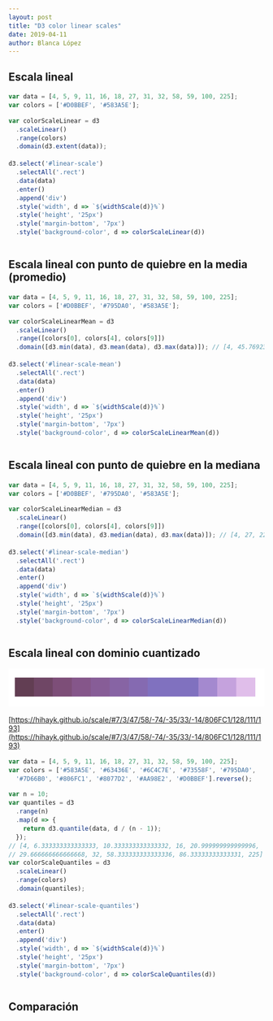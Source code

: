 ```yaml
---
layout: post
title: "D3 color linear scales"
date: 2019-04-11
author: Blanca López
---
```




<!-- ![alt text](assets/images/solar_system.png "Wallpaper") -->

<style type="text/css"> 
  @import url('https://raw.githubusercontent.com/Caged/d3-tip/master/examples/example-styles.css');
  .square-grid {
    display: flex;
    flex-wrap: wrap;
    flex-direction: row;
  }
</style>
<script src="https://d3js.org/d3.v5.min.js"></script>
<script src="https://cdnjs.cloudflare.com/ajax/libs/d3-tip/0.9.1/d3-tip.js"></script>

## Escala lineal

```javascript
var data = [4, 5, 9, 11, 16, 18, 27, 31, 32, 58, 59, 100, 225];
var colors = ['#D0BBEF', '#583A5E'];
```

```javascript
var colorScaleLinear = d3
  .scaleLinear()
  .range(colors)
  .domain(d3.extent(data));

d3.select('#linear-scale')
  .selectAll('.rect')
  .data(data)
  .enter()
  .append('div')
  .style('width', d => `${widthScale(d)}%`)
  .style('height', '25px')
  .style('margin-bottom', '7px')
  .style('background-color', d => colorScaleLinear(d))
```

<div class="relative">
  <div class="linear-scale-square square-grid"></div>
  <div class="linear-scale"></div>
</div>

## Escala lineal con punto de quiebre en la media (promedio)

```javascript
var data = [4, 5, 9, 11, 16, 18, 27, 31, 32, 58, 59, 100, 225];
var colors = ['#D0BBEF', '#795DA0', '#583A5E'];
```

```javascript
var colorScaleLinearMean = d3
  .scaleLinear()
  .range([colors[0], colors[4], colors[9]])
  .domain([d3.min(data), d3.mean(data), d3.max(data)]); // [4, 45.76923076923077, 225]

d3.select('#linear-scale-mean')
  .selectAll('.rect')
  .data(data)
  .enter()
  .append('div')
  .style('width', d => `${widthScale(d)}%`)
  .style('height', '25px')
  .style('margin-bottom', '7px')
  .style('background-color', d => colorScaleLinearMean(d))
```

<div class="relative">
  <div class="linear-scale-mean-square square-grid"></div>
  <div class="linear-scale-mean"></div>
</div>

## Escala lineal con punto de quiebre en la mediana

```javascript
var data = [4, 5, 9, 11, 16, 18, 27, 31, 32, 58, 59, 100, 225];
var colors = ['#D0BBEF', '#795DA0', '#583A5E'];
```

```javascript
var colorScaleLinearMedian = d3
  .scaleLinear()
  .range([colors[0], colors[4], colors[9]])
  .domain([d3.min(data), d3.median(data), d3.max(data)]); // [4, 27, 225]

d3.select('#linear-scale-median')
  .selectAll('.rect')
  .data(data)
  .enter()
  .append('div')
  .style('width', d => `${widthScale(d)}%`)
  .style('height', '25px')
  .style('margin-bottom', '7px')
  .style('background-color', d => colorScaleLinearMedian(d))
```

<div class="relative">
  <div class="linear-scale-median-square square-grid"></div>
  <div class="linear-scale-median"></div>
</div>

## Escala lineal con dominio cuantizado

![Color scale](/assets/images/image-20190411134822497.png)

[https://hihayk.github.io/scale/#7/3/47/58/-74/-35/33/-14/806FC1/128/111/193](https://hihayk.github.io/scale/#7/3/47/58/-74/-35/33/-14/806FC1/128/111/193)

```javascript
var data = [4, 5, 9, 11, 16, 18, 27, 31, 32, 58, 59, 100, 225];
var colors = ['#583A5E', '#63436E', '#6C4C7E', '#73558F', '#795DA0', 
  '#7D66B0', '#806FC1', '#8077D2', '#AA98E2', '#D0BBEF'].reverse();
```

```javascript
var n = 10;
var quantiles = d3
  .range(n)
  .map(d => {
    return d3.quantile(data, d / (n - 1));
  });
// [4, 6.333333333333333, 10.333333333333332, 16, 20.999999999999996, 
// 29.666666666666668, 32, 58.333333333333336, 86.33333333333331, 225]
var colorScaleQuantiles = d3
  .scaleLinear()
  .range(colors)
  .domain(quantiles);

d3.select('#linear-scale-quantiles')
  .selectAll('.rect')
  .data(data)
  .enter()
  .append('div')
  .style('width', d => `${widthScale(d)}%`)
  .style('height', '25px')
  .style('margin-bottom', '7px')
  .style('background-color', d => colorScaleQuantiles(d))
```

<div class="relative">
  <div class="linear-scale-quantiles-square square-grid"></div>
  <div class="linear-scale-quantiles"></div>
</div>

## Comparación

<div class="row">
  <div class="col s12 m6">
    <div class="linear-scale-square square-grid"></div>
    <div class="linear-scale"></div>
  </div>
  <div class="col s12 m6">
    <div class="linear-scale-mean-square square-grid"></div>
    <div class="linear-scale-mean"></div>
  </div>
  <div class="col s12 m6">
    <div class="linear-scale-median-square square-grid"></div>
    <div class="linear-scale-median"></div>
  </div>
  <div class="col s12 m6">
    <div class="linear-scale-quantiles-square square-grid"></div>
    <div class="linear-scale-quantiles"></div>
  </div>
</div>
<script type="text/javascript">
var data = [4, 5, 9, 11, 16, 18, 27, 31, 32, 58, 59, 100, 225];
var colors = ['#583A5E', '#63436E', '#6C4C7E', '#73558F', '#795DA0', 
  '#7D66B0', '#806FC1', '#8077D2', '#AA98E2', '#D0BBEF'].reverse();
// https://hihayk.github.io/scale/
var n = 10;
var quantiles = d3
  .range(n)
  .map(d => {
    return d3.quantile(data, d / (n - 1));
  });
var widthScale = d3
  .scaleLinear()
  .range([0, 100])
  .domain([0, d3.max(data)]);
var colorScaleLinear = d3
  .scaleLinear()
  .range([colors[0], colors[9]])
  .domain(d3.extent(data));
var colorScaleLinearMedian = d3
  .scaleLinear()
  .range([colors[0], colors[4], colors[9]])
  .domain([d3.min(data), d3.median(data), d3.max(data)]);
var colorScaleLinearMean = d3
  .scaleLinear()
  .range([colors[0], colors[4], colors[9]])
  .domain([d3.min(data), d3.mean(data), d3.max(data)]);
var colorScaleQuantiles = d3
  .scaleLinear()
  .range(colors)
  .domain(quantiles);
// color scales
d3.selectAll('.linear-scale-square')
  .selectAll('.square')
  .data(data)
  .enter()
  .append('div')
  .style('width', d => `${100 / data.length}%`)
  .style('height', '40px')
  .style('border', 'solid 1px white')
  .style('background-color', d => colorScaleLinear(d));
d3.selectAll('.linear-scale-median-square')
  .selectAll('.square')
  .data(data)
  .enter()
  .append('div')
  .style('width', d => `${100 / data.length}%`)
  .style('height', '40px')
  .style('border', 'solid 1px white')
  .style('background-color', d => colorScaleLinearMedian(d));
d3.selectAll('.linear-scale-mean-square')
  .selectAll('.square')
  .data(data)
  .enter()
  .append('div')
  .style('width', d => `${100 / data.length}%`)
  .style('height', '40px')
  .style('border', 'solid 1px white')
  .style('background-color', d => colorScaleLinearMean(d));
d3.selectAll('.linear-scale-quantiles-square')
  .selectAll('.square')
  .data(data)
  .enter()
  .append('div')
  .style('width', d => `${100 / data.length}%`)
  .style('height', '40px')
  .style('border', 'solid 1px white')
  .style('background-color', d => colorScaleQuantiles(d));
// barcharts
d3.selectAll('.linear-scale')
  .selectAll('.rect')
  .data(data)
  .enter()
  .append('div')
  .style('width', d => `${widthScale(d)}%`)
  .style('height', '25px')
  .style('margin-bottom', '7px')
  .style('background-color', d => colorScaleLinear(d));
d3.selectAll('.linear-scale-median')
  .selectAll('.rect')
  .data(data)
  .enter()
  .append('div')
  .style('width', d => `${widthScale(d)}%`)
  .style('height', '25px')
  .style('margin-bottom', '7px')
  .style('background-color', d => colorScaleLinearMedian(d));
d3.selectAll('.linear-scale-mean')
  .selectAll('.rect')
  .data(data)
  .enter()
  .append('div')
  .style('width', d => `${widthScale(d)}%`)
  .style('height', '25px')
  .style('margin-bottom', '7px')
  .style('background-color', d => colorScaleLinearMean(d));
d3.selectAll('.linear-scale-quantiles')
  .selectAll('.rect')
  .data(data)
  .enter()
  .append('div')
  .style('width', d => `${widthScale(d)}%`)
  .style('height', '25px')
  .style('margin-bottom', '7px')
  .style('background-color', d => colorScaleQuantiles(d));
</script>

